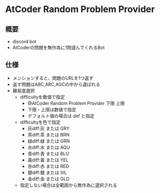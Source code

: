 # AtCoder Random Problem Provider
## 概要
- discord bot
- AtCoderの問題を無作為に1問選んでくれるBot

## 仕様
- メンションすると、問題のURLを1つ返す
- 返す問題はABC,ARC,AGCの中から選ばれる
- 難易度選択
     - difficultyを数値で指定
          - @AtCoder Random Problem Provider 下限 上限
          - 下限・上限は数値で指定
          - デフォルト値の場合は def と指定
     - difficultyを色で指定
          - 灰diff:灰 または GRY
          - 茶diff:茶 または BRN
          - 緑diff:緑 または GRN
          - 水diff:水 または AQU
          - 青diff:青 または BLU
          - 黃diff:黃 または YEL
          - 赤diff:赤 または RED
          - 銀diff:銀 または SIL
          - 金diff:金 または GLD
     - 指定しない場合は全範囲から無作為に選択される
